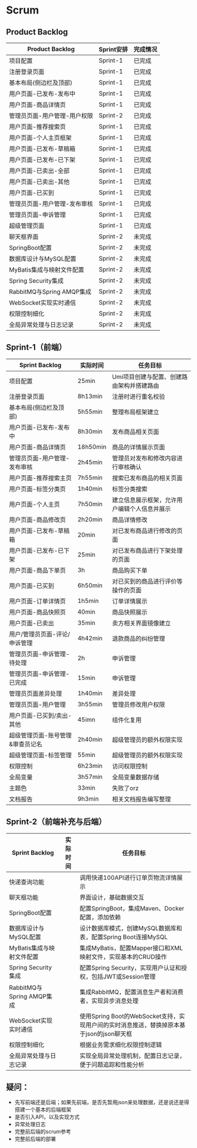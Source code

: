 # Scrum

## Product Backlog

| Product Backlog | Sprint安排 | 完成情况 |
|------|--------|--------|
| 项目配置 | Sprint-1 | 已完成 |
| 注册登录页面 | Sprint-1 | 已完成 |
| 基本布局(侧边栏及顶部) | Sprint-1 | 已完成 |
| 用户页面-已发布-发布中 | Sprint-1 | 已完成 |
| 用户页面-商品详情页 | Sprint-1 | 已完成 |
| 管理员页面-用户管理-用户权限 | Sprint-2 | 已完成 |
| 用户页面-推荐搜索页 | Sprint-1 | 已完成 |
| 用户页面-个人主页框架 | Sprint-1 | 已完成 |
| 用户页面-已发布-草稿箱 | Sprint-1 | 已完成 |
| 用户页面-已发布-已下架 | Sprint-1 | 已完成 |
| 用户页面-已卖出-全部 | Sprint-1 | 已完成 |
| 用户页面-已卖出-其他 | Sprint-1 | 已完成 |
| 用户页面-已买到 | Sprint-1 | 已完成 |
| 管理员页面-用户管理-发布审核 | Sprint-1 | 已完成 |
| 管理员页面-申诉管理 | Sprint-1 | 已完成 |
| 超级管理页面 | Sprint-1 | 已完成 |
| 聊天框界面 | Sprint-2 | 未完成 |
| SpringBoot配置 | Sprint-2 | 未完成 |
| 数据库设计与MySQL配置 | Sprint-2 | 未完成 |
| MyBatis集成与映射文件配置 | Sprint-2 | 未完成 |
| Spring Security集成 | Sprint-2 | 未完成 |
| RabbitMQ与Spring AMQP集成 | Sprint-2 | 未完成 |
| WebSocket实现实时通信 | Sprint-2 | 未完成 |
| 权限控制细化 | Sprint-2 | 未完成 |
| 全局异常处理与日志记录 | Sprint-2 | 未完成 |

## Sprint-1（前端）
| Sprint Backlog | 实际时间 | 任务目标 |
|------|----------|-----------------------------------------------------|
| 项目配置 | 25min | Umi项目创建与配置、创建路由架构并搭建路由 |
| 注册登录页面 | 8h13min | 注册时进行重名校验 |
| 基本布局(侧边栏及顶部) | 5h55min | 整理布局框架建立 |
| 用户页面-已发布-发布中 | 8h30min | 发布商品相关页面 |
| 用户页面-商品详情页 | 18h50min | 商品的详情展示页面 |
| 管理员页面-用户管理-发布审核 | 2h45min | 管理员对发布和修改内容进行审核确认 |
| 用户页面-推荐搜索主页 | 7h55min | 搜索已发布商品的相关页面 |
| 用户页面-标签分类页 | 1h40min | 标签分类搜索 |
| 用户页面-个人主页 | 7h50min | 建立信息展示框架，允许用户编辑个人信息并展示 |
| 用户页面-商品修改页 | 2h20min | 商品详情修改 |
| 用户页面-已发布-草稿箱 | 20min | 对已发布商品进行修改的页面 |
| 用户页面-已发布-已下架 | 25min | 对已发布商品进行下架处理的页面 |
| 用户页面-商品下单页 | 3h | 商品购买下单 |
| 用户页面-已买到 | 6h50min | 对已买到的商品进行评价等操作的页面 |
| 用户页面-订单详情页 | 1h5min | 订单详情展示 |
| 用户页面-商品快照页 | 40min | 商品快照展示 |
| 用户页面-已卖出 | 35min | 卖方相关界面镜像建立 |
| 用户/管理员页面-评论/申诉管理 | 4h42min | 退款商品的纠纷管理 |
| 管理员页面-申诉管理-待处理 | 2h | 申诉管理 |
| 管理员页面-申诉管理-已完成 | 15min | 申诉管理 |
| 管理员页面差异处理 | 1h40min | 差异处理 |
| 管理员页面-用户管理 | 3h55min | 管理员修改用户权限 |
| 用户页面-已买到/卖出-其他 | 45imn | 组件化复用 |
| 超级管理页面-账号管理&审查员记名 | 2h40min | 超级管理员的额外权限实现 |
| 超级管理页面-标签管理 | 55min | 超级管理员的额外权限实现 |
| 权限控制 | 6h23min | 访问权限控制 |
| 全局变量 | 3h57min | 全局变量数据存储 |
| 主题色 | 33min | 失败了orz |
| 文档报告 | 9h3min | 相关文档报告编写整理 |

## Sprint-2（前端补充与后端）
| Sprint Backlog | 实际时间 | 任务目标 |
|------|----------|-----------------------------------------------------|
| 快递查询功能 |  | 调用快递100API进行订单页物流详情展示 |
| 聊天框功能 |  | 界面设计，基础数据交互 |
| SpringBoot配置 |  | 配置SpringBoot，集成Maven、Docker配置，添加依赖 |
| 数据库设计与MySQL配置 |  | 设计数据库模式，创建MySQL数据库和表，配置Spring Boot连接MySQL |
| MyBatis集成与映射文件配置 |  | 集成MyBatis，配置Mapper接口和XML映射文件，实现基本的CRUD操作 |
| Spring Security集成 |  | 配置Spring Security，实现用户认证和授权，包括JWT或Session管理 |
| RabbitMQ与Spring AMQP集成 |  | 集成RabbitMQ，配置消息生产者和消费者，实现异步消息处理 |
| WebSocket实现实时通信 |  | 使用Spring Boot的WebSocket支持，实现用户间的实时消息推送，替换掉原本基于json的json聊天框 |
| 权限控制细化 |  | 根据业务需求细化权限控制逻辑 |
| 全局异常处理与日志记录 |  | 实现全局异常处理机制，配置日志记录，便于问题追踪和性能分析 |

## 疑问：
* 先写前端还是后端；如果先前端，是否先暂用json来处理数据，还是说还是得搭建一个基本的后端框架
* 是否引入API，以及实现方式
* 异常处理日志
* 完整前后端的scrum参考
* 完整前后端的部署